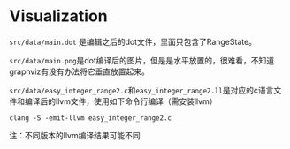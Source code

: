 # Visualization

`src/data/main.dot` 是编辑之后的dot文件，里面只包含了RangeState。

`src/data/main.png`是dot编译后的图片，但是是水平放置的，很难看，不知道graphviz有没有办法将它垂直放置起来。

`src/data/easy_integer_range2.c`和`easy_integer_range2.ll`是对应的c语言文件和编译后的llvm文件，使用如下命令行编译（需安装llvm）

```shell
clang -S -emit-llvm easy_integer_range2.c
```

注：不同版本的llvm编译结果可能不同

